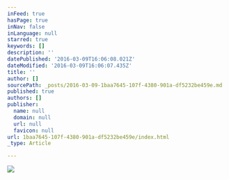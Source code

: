 ```yaml
---
inFeed: true
hasPage: true
inNav: false
inLanguage: null
starred: true
keywords: []
description: ''
datePublished: '2016-03-09T16:06:08.021Z'
dateModified: '2016-03-09T16:06:07.435Z'
title: ''
author: []
sourcePath: _posts/2016-03-09-1baa7645-107f-4380-901a-df5232be459e.md
published: true
authors: []
publisher:
  name: null
  domain: null
  url: null
  favicon: null
url: 1baa7645-107f-4380-901a-df5232be459e/index.html
_type: Article

---
```

![](https://the-grid-user-content.s3-us-west-2.amazonaws.com/a742c650-0b08-4552-ac34-e7ab9636a0da.png)